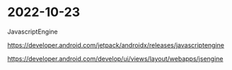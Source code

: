 # 2022-10-23

JavascriptEngine

https://developer.android.com/jetpack/androidx/releases/javascriptengine

https://developer.android.com/develop/ui/views/layout/webapps/jsengine